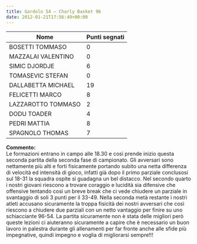 ```yaml
---
title: Gardolo 54 – Charly Basket 96
date: 2012-01-21T17:56:49+00:00
---
```


| **Nome** | **Punti segnati** |
| -------- | ----------------- |
| BOSETTI TOMMASO | 0 |
| MAZZALAI VALENTINO | 0 |
| SIMIC DJORDJE | 6 |
| TOMASEVIC STEFAN | 0 |
| DALLABETTA MICHAEL | 19 |
| FELICETTI MARCO | 8 |
| LAZZAROTTO TOMMASO | 2 |
| DODU TOADER | 4 |
| PEDRI MATTIA | 8 |
| SPAGNOLO THOMAS | 7 |

**Commento:**  
Le formazioni entrano in campo alle 18.30 e così prende inizio questa seconda partita della seconda fase di campionato. Gli avversari sono nettamente più alti e forti fisicamente portando subito una netta differenza di velocità ed intensità di gioco, infatti già dopo il primo parziale conclusosi sul 18-31 la squadra ospite si guadagna un bel distacco. Nel secondo quarto i nostri giovani riescono a trovare coraggio e lucidità sia difensive che offensive tentando così un breve break che ci vede chiudere un parziale in svantaggio di soli 3 punti per il 33-49. Nella seconda metà restante i nostri atleti accusano sicuramente la troppa fisicità dei nostri avversari che così riescono a chiudere due parziali con un netto vantaggio per finire su uno schiacciante 96-54. La partita sicuramente non è stata delle migliori però queste lezioni ci aiuteranno sicuramente a capire che è necessario un buon lavoro in palestra durante gli allenamenti per far fronte anche alle sfide più impegnative, quindi impegno e voglia di migliorarsi sempre!!!